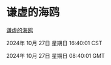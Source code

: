 # 谦虚的海鸥
[谦虚的海鸥](http://219.139.197.74:56308/qxdho/course/base/hotlink/index.php)

2024年 10月 27日 星期日 16:40:01 CST

2024年 10月 27日 星期日 08:40:01 GMT
